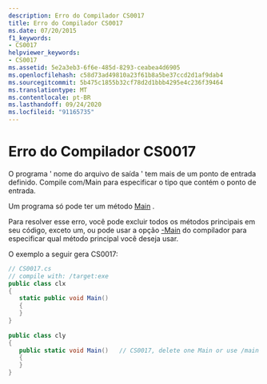 ```yaml
---
description: Erro do Compilador CS0017
title: Erro do Compilador CS0017
ms.date: 07/20/2015
f1_keywords:
- CS0017
helpviewer_keywords:
- CS0017
ms.assetid: 5e2a3eb3-6f6e-485d-8293-ceabea4d6905
ms.openlocfilehash: c58d73ad49810a23f61b8a5be37ccd2d1af9dab4
ms.sourcegitcommit: 5b475c1855b32cf78d2d1bbb4295e4c236f39464
ms.translationtype: MT
ms.contentlocale: pt-BR
ms.lasthandoff: 09/24/2020
ms.locfileid: "91165735"
---
```

# <a name="compiler-error-cs0017"></a>Erro do Compilador CS0017

O programa ' nome do arquivo de saída ' tem mais de um ponto de entrada definido. Compile com/Main para especificar o tipo que contém o ponto de entrada.  
  
 Um programa só pode ter um método [Main](../programming-guide/main-and-command-args/index.md) .  
  
 Para resolver esse erro, você pode excluir todos os métodos principais em seu código, exceto um, ou pode usar a opção [-Main](../language-reference/compiler-options/main-compiler-option.md) do compilador para especificar qual método principal você deseja usar.  
  
 O exemplo a seguir gera CS0017:  
  
```csharp  
// CS0017.cs  
// compile with: /target:exe  
public class clx  
{  
   static public void Main()  
   {  
   }  
}  
  
public class cly  
{  
   public static void Main()   // CS0017, delete one Main or use /main  
   {  
   }  
}  
```
